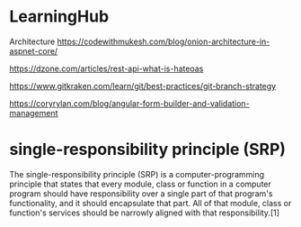 # LearningHub

Architecture
https://codewithmukesh.com/blog/onion-architecture-in-aspnet-core/

https://dzone.com/articles/rest-api-what-is-hateoas

https://www.gitkraken.com/learn/git/best-practices/git-branch-strategy

https://coryrylan.com/blog/angular-form-builder-and-validation-management

# single-responsibility principle (SRP)
The single-responsibility principle (SRP) is a computer-programming principle that states that every module, class or function in a computer program should have responsibility over a single part of that program's functionality, and it should encapsulate that part. All of that module, class or function's services should be narrowly aligned with that responsibility.[1]
